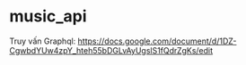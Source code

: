 ﻿# music_api
Truy vấn Graphql: https://docs.google.com/document/d/1DZ-CgwbdYUw4zpY_hteh55bDGLvAyUgslS1fQdrZgKs/edit
